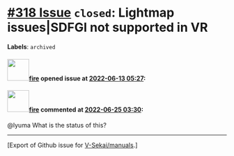 # [\#318 Issue](https://github.com/V-Sekai/manuals/issues/318) `closed`: Lightmap issues|SDFGI not supported in VR
**Labels**: `archived`


#### <img src="https://avatars.githubusercontent.com/u/32321?u=c2e06a3d2b49a467aa907e54aa259516440267cc&v=4" width="50">[fire](https://github.com/fire) opened issue at [2022-06-13 05:27](https://github.com/V-Sekai/manuals/issues/318):



#### <img src="https://avatars.githubusercontent.com/u/32321?u=c2e06a3d2b49a467aa907e54aa259516440267cc&v=4" width="50">[fire](https://github.com/fire) commented at [2022-06-25 03:30](https://github.com/V-Sekai/manuals/issues/318#issuecomment-1166182092):

@lyuma What is the status of this?


-------------------------------------------------------------------------------



[Export of Github issue for [V-Sekai/manuals](https://github.com/V-Sekai/manuals).]
